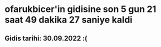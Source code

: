 # ofarukbicer'in gidisine son 5 gun 21 saat 49 dakika 27 saniye kaldi

## Gidis tarihi: 30.09.2022 :(